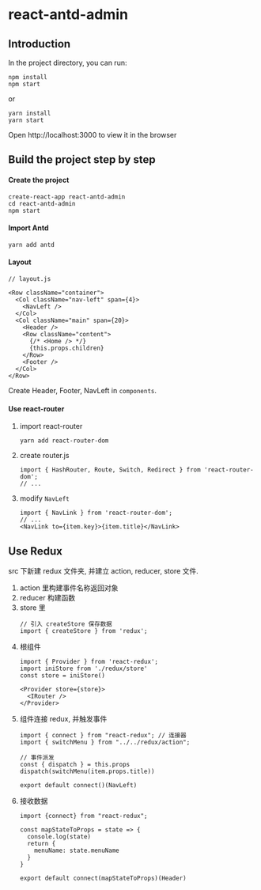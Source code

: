# react-antd-admin


## Introduction


In the project directory, you can run:
```
npm install
npm start
```
or
```
yarn install
yarn start
```

Open http://localhost:3000 to view it in the browser

## Build the project step by step

#### Create the project

```
create-react-app react-antd-admin
cd react-antd-admin
npm start
```

#### Import Antd
```
yarn add antd
```

#### Layout
```
// layout.js

<Row className="container">
  <Col className="nav-left" span={4}>
    <NavLeft />
  </Col>
  <Col className="main" span={20}>
    <Header />
    <Row className="content">
      {/* <Home /> */}
      {this.props.children}
    </Row>
    <Footer />
  </Col>
</Row>
```
Create Header, Footer, NavLeft in `components`.

#### Use react-router

1. import react-router
    ```
    yarn add react-router-dom
    ```

2. create router.js
    ```
    import { HashRouter, Route, Switch, Redirect } from 'react-router-dom';
    // ...
    ```
3. modify `NavLeft`
    ```
    import { NavLink } from 'react-router-dom';
    // ...
    <NavLink to={item.key}>{item.title}</NavLink>
    ```

## Use Redux

src 下新建 redux 文件夹,
并建立 action, reducer, store 文件.

1. action 里构建事件名称返回对象
2. reducer 构建函数
3. store 里
    ```
    // 引入 createStore 保存数据
    import { createStore } from 'redux';
    ```
4. 根组件
    ```
    import { Provider } from 'react-redux';
    import iniStore from './redux/store'
    const store = iniStore()

    <Provider store={store}>
      <IRouter />
    </Provider>
    ```
5. 组件连接 redux, 并触发事件
    ```
    import { connect } from "react-redux"; // 连接器
    import { switchMenu } from "../../redux/action";
    
    // 事件派发
    const { dispatch } = this.props
    dispatch(switchMenu(item.props.title))
    
    export default connect()(NavLeft)
    ```
6. 接收数据
    ```
    import {connect} from "react-redux";

    const mapStateToProps = state => {
      console.log(state)
      return {
        menuName: state.menuName
      }
    }

    export default connect(mapStateToProps)(Header)
    ```
